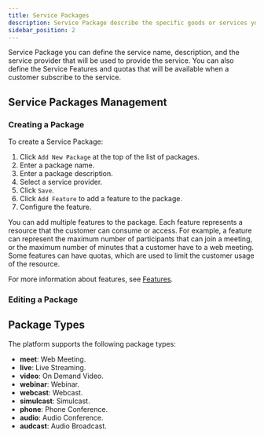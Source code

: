 ```yaml
---
title: Service Packages
description: Service Package describe the specific goods or services you offer to your customers.
sidebar_position: 2
---
```


Service Package you can define the service name, description, and the service provider that will be used to provide the service. You can also define the Service Features and quotas that will be available when a customer subscribe to the service.

## Service Packages Management

### Creating a Package

To create a Service Package:

1. Click `Add New Package` at the top of the list of packages.
2. Enter a package name.
3. Enter a package description.
4. Select a service provider.
5. Click `Save`.
6. Click `Add Feature` to add a feature to the package.
7. Configure the feature.

You can add multiple features to the package. Each feature represents a resource that the customer can consume or access. For example, a feature can represent the maximum number of participants that can join a meeting, or the maximum number of minutes that a customer have to a web meeting. Some features can have quotas, which are used to limit the customer usage of the resource.

For more information about features, see [Features](features).

### Editing a Package

## Package Types

The platform supports the following package types:

* **meet**: Web Meeting.
* **live**: Live Streaming.
* **video**: On Demand Video.
* **webinar**: Webinar.
* **webcast**: Webcast.
* **simulcast**: Simulcast.
* **phone**: Phone Conference.
* **audio**: Audio Conference.
* **audcast**: Audio Broadcast.